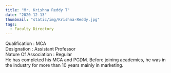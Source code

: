 ```yaml
---
title: "Mr. Krishna Reddy T"
date: "2020-12-13"
thumbnail: "static/img/Krishna-Reddy.jpg"
tags:
  - Faculty Directory
---
```


Qualification : MCA  
Designation : Assistant Professor  
Nature Of Association : Regular  
He has completed his MCA and PGDM. Before joining academics, he was in the industry for more than 10 years mainly in marketing.
